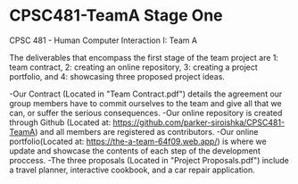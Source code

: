 # CPSC481-TeamA Stage One
CPSC 481 - Human Computer Interaction I: Team A

The deliverables that encompass the first stage of the team project are 1: team contract, 2: creating an online repository, 3: creating a project portfolio, and 4: showcasing three proposed project ideas.

-Our Contract (Located in "Team Contract.pdf") details the agreement our group members have to commit ourselves to the team and give all that we can, or suffer the serious consequences.
-Our online repository is created through Github (Located at: https://github.com/parker-siroishka/CPSC481-TeamA) and all members are registered as contributors.
-Our online portfolio(Located at: https://the-a-team-64f09.web.app/) is where we update and showcase the contents of each step of the development proccess.
-The three proposals (Located in "Project Proposals.pdf") include a travel planner, interactive cookbook, and a car repair application.
